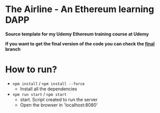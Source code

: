 # The Airline - An Ethereum learning DAPP

**Source template for my Udemy Ethereum training course at Udemy**

**If you want to get the final version of the code you can check the [final](https://github.com/CarlosLanderas/udemy-ethereum-the-airline/tree/final) branch**

# How to run?
* `npm install` / `npm install --force`
    * Install all the dependencies
* `npm run start` / `npm start`
    * start. Script created to run the server
    * Open the browser in 'localhost:8080'

